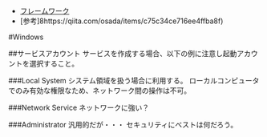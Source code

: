 
- [フレームワーク](https://www.lockheedmartin.com/en-us/capabilities/cyber/cyber-kill-chain.html)
- [参考]8https://qiita.com/osada/items/c75c34ce716ee4ffba8f)


#Windows

##サービスアカウント
サービスを作成する場合、以下の例に注意し起動アカウントを選択すること。

###Local System
システム領域を扱う場合に利用する。
ローカルコンピュータでのみ有効な権限なため、ネットワーク間の操作は不可。

###Network Service
ネットワークに強い？

###Administrator
汎用的だが・・・
セキュリティにベストは何だろう。


